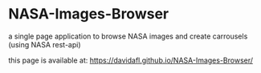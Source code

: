 # NASA-Images-Browser
a single page application to browse NASA images and create carrousels (using NASA rest-api)

this page is available at: https://davidafl.github.io/NASA-Images-Browser/
